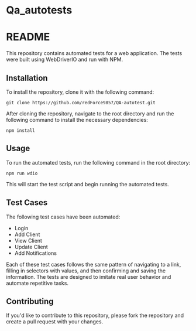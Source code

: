 # Qa_autotests
# README

This repository contains automated tests for a web application. The tests were built using WebDriverIO and run with NPM.

## Installation

To install the repository, clone it with the following command:

 ```git clone https://github.com/redForce9857/QA-autotest.git```


After cloning the repository, navigate to the root directory and run the following command to install the necessary dependencies:

```npm install```


## Usage

To run the automated tests, run the following command in the root directory:

```npm run wdio```


This will start the test script and begin running the automated tests.

## Test Cases

The following test cases have been automated:

- Login
- Add Client
- View Client
- Update Client
- Add Notifications

Each of these test cases follows the same pattern of navigating to a link, filling in selectors with values, and then confirming and saving the information. The tests are designed to imitate real user behavior and automate repetitive tasks.

## Contributing

If you'd like to contribute to this repository, please fork the repository and create a pull request with your changes.
